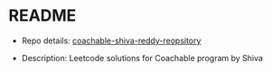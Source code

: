# README

- Repo details:
  [coachable-shiva-reddy-reopsitory](https://github.com/shivajreddy/coachable-shiva-reddy-reopsitory)

- Description: Leetcode solutions for Coachable program by Shiva
